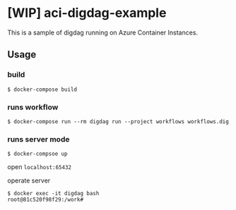 # [WIP] aci-digdag-example
This is a sample of digdag running on Azure Container Instances.

## Usage

### build
```shell
$ docker-compose build
```

### runs workflow
```
$ docker-compose run --rm digdag run --project workflows workflows.dig
```

### runs server mode
```shell
$ docker-compsoe up
```
open `localhost:65432`

operate server
```shell
$ docker exec -it digdag bash
root@81c520f98f29:/work#
```
